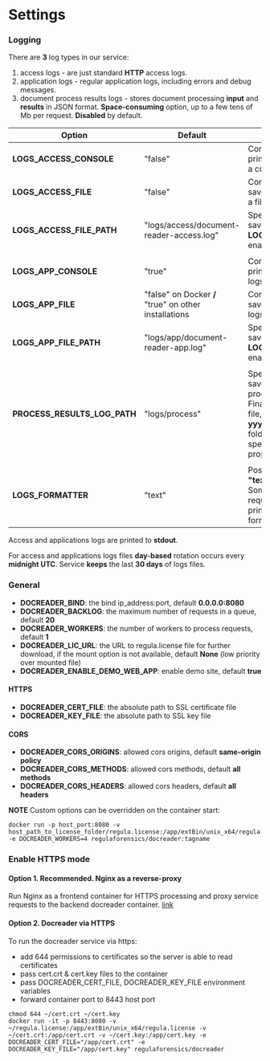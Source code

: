 # Settings

### **Logging**

There are **3** log types in our service: 

1. access logs - are just standard **HTTP** access logs.
2. application logs  - regular application logs, including errors and debug messages.
3. document process results logs - stores document processing **input** and **results** in JSON format. 
   **Space-consuming** option, up to a few tens of Mb per request. **Disabled** by default.

| Option          | Default              | Description         |
| --------------- | -------------------- | ------------------- |
| **LOGS_ACCESS_CONSOLE** | "false"  | Controls whether to print access logs to a console.  |
| **LOGS_ACCESS_FILE**    | "false"  | Controls whether to save access logs to a file.  |
| **LOGS_ACCESS_FILE_PATH**  | "logs/access/document-reader-access.log"  | Specifies a file to save access logs if **LOGS_ACCESS_FILE** enabled.  |
| | | |
| **LOGS_APP_CONSOLE** | "true"  | Controls whether to print application logs to a console. |
| **LOGS_APP_FILE** | "false" on Docker **\/** "true" on other installations  | Controls whether to save application logs to a file.  |
| **LOGS_APP_FILE_PATH**    | "logs/app/document-reader-app.log"  | Specifies a file to save access logs if **LOGS_APP_FILE** enabled.  
| | | |
| **PROCESS_RESULTS_LOG_PATH** | "logs/process"  | Specifies a folder to save document process results. Final output is a **zip** file, located in **yyyy/mm/dd/hh** folder under specified in this property root path.  |
| | | |
| **LOGS_FORMATTER** | "text"  | Possible values: **"text"** / **"json"**. Some log collectors require logs to be printed in json format.  |

Access and applications logs are printed to **stdout**.

For access and applications logs files **day-based** rotation occurs every **midnight UTC**. 
Service **keeps** the last **30 days** of logs files.

### General

* **DOCREADER\_BIND**: the bind ip\_address:port, default **0.0.0.0:8080**
* **DOCREADER\_BACKLOG**: the maximum number of requests in a queue, default **20**
* **DOCREADER\_WORKERS**: the number of workers to process requests, default **1**
* **DOCREADER\_LIC\_URL**: the URL to regula.license file for further download, if the mount option is not available, default **None** \(low priority over mounted file\)
* **DOCREADER\_ENABLE\_DEMO\_WEB\_APP**: enable demo site, default **true**

#### HTTPS

* **DOCREADER\_CERT\_FILE**: the absolute path to SSL certificate file
* **DOCREADER\_KEY\_FILE**: the absolute path to SSL key file

#### CORS

* **DOCREADER\_CORS\_ORIGINS**: allowed cors origins, default **same-origin policy**
* **DOCREADER\_CORS\_METHODS**: allowed cors methods, default **all methods**
* **DOCREADER\_CORS\_HEADERS**: allowed cors headers, default **all headers**



**NOTE** Custom options can be overridden on the container start:

```text
docker run -p host_port:8080 -v host_path_to_license_folder/regula.license:/app/extBin/unix_x64/regula.license -e DOCREADER_WORKERS=4 regulaforensics/docreader:tagname
```

### Enable HTTPS mode

#### Option 1. Recommended. Nginx as a reverse-proxy

Run Nginx as a frontend container for HTTPS processing and proxy service requests to the backend docreader container. [link](https://docs.nginx.com/nginx/admin-guide/web-server/reverse-proxy/)

#### Option 2. Docreader via HTTPS

To run the docreader service via https:

* add 644 permissions to certificates so the server is able to read certificates
* pass cert.crt & cert.key files to the container
* pass DOCREADER\_CERT\_FILE, DOCREADER\_KEY\_FILE environment variables
* forward container port to 8443 host port

```text
chmod 644 ~/cert.crt ~/cert.key
docker run -it -p 8443:8080 -v ~/regula.license:/app/extBin/unix_x64/regula.license -v ~/cert.crt:/app/cert.crt -v ~/cert.key:/app/cert.key -e DOCREADER_CERT_FILE="/app/cert.crt" -e DOCREADER_KEY_FILE="/app/cert.key" regulaforensics/docreader
```

### 

